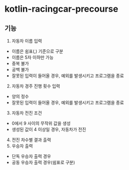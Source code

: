 # kotlin-racingcar-precourse

## 기능
1. 자동차 이름 입력
- 이름은 쉼표(,) 기준으로 구분
- 이름은 5자 이하만 가능
- 중복 불가
- 공백 불가
- 잘못된 입력이 들어올 경우, 예외를 발생시키고 프로그램을 종료
2. 자동차 경주 진행 횟수 입력
- 양의 정수
- 잘못된 입력이 들어올 경우, 예외를 발생시키고 프로그램을 종료
3. 자동차 전진 조건
- 0에서 9 사이의 무작위 값을 생성
- 생성된 값이 4 이상일 경우, 자동차가 전진
4. 전진 차수별 결과 출력
5. 우승자 출력
- 단독 우승자 출력 경우
- 공동 우승자 출력 경우(쉼표로 구분)
